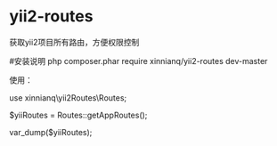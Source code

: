 # yii2-routes
获取yii2项目所有路由，方便权限控制

#安装说明
php composer.phar require xinnianq/yii2-routes dev-master

使用：

use xinnianq\yii2Routes\Routes;

$yiiRoutes = Routes::getAppRoutes();

var_dump($yiiRoutes);

